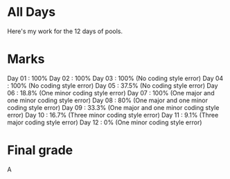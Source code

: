 # All Days

Here's my work for the 12 days of pools.

# Marks

Day 01 : 100%
Day 02 : 100%
Day 03 : 100% (No coding style error)
Day 04 : 100% (No coding style error)
Day 05 : 37.5% (No coding style error)
Day 06 : 18.8% (One minor coding style error)
Day 07 : 100% (One major and one minor coding style error)
Day 08 : 80% (One major and one minor coding style error)
Day 09 : 33.3% (One major and one minor coding style error)
Day 10 : 16.7% (Three minor coding style error)
Day 11 : 9.1% (Three major coding style error)
Day 12 : 0% (One minor coding style error)

# Final grade
A

